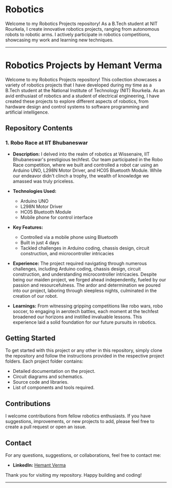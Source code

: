 # Robotics
Welcome to my Robotics Projects repository! As a B.Tech student at NIT Rourkela, I create innovative robotics projects, ranging from autonomous robots to robotic arms. I actively participate in robotics competitions, showcasing my work and learning new techniques.

---

# Robotics Projects by Hemant Verma

Welcome to my Robotics Projects repository! This collection showcases a variety of robotics projects that I have developed during my time as a B.Tech student at the National Institute of Technology (NIT) Rourkela. As an avid enthusiast of robotics and a student of electrical engineering, I have created these projects to explore different aspects of robotics, from hardware design and control systems to software programming and artificial intelligence.

## Repository Contents

### 1. **Robo Race at IIT Bhubaneswar**

   - **Description:**
     I delved into the realm of robotics at Wissenaire, IIT Bhubaneswar's prestigious techfest. Our team participated in the Robo Race competition, where we built and controlled a robot car using an Arduino UNO, L298N Motor Driver, and HC05 Bluetooth Module. While our endeavor didn't clinch a trophy, the wealth of knowledge we amassed was truly priceless.

   - **Technologies Used:**
     - Arduino UNO
     - L298N Motor Driver
     - HC05 Bluetooth Module
     - Mobile phone for control interface

   - **Key Features:**
     - Controlled via a mobile phone using Bluetooth
     - Built in just 4 days
     - Tackled challenges in Arduino coding, chassis design, circuit construction, and microcontroller intricacies

   - **Experience:**
     The project required navigating through numerous challenges, including Arduino coding, chassis design, circuit construction, and understanding microcontroller intricacies. Despite being our maiden project, we forged ahead independently, fueled by our passion and resourcefulness. The ardor and determination we poured into our project, laboring through sleepless nights, culminated in the creation of our robot.

   - **Learnings:**
     From witnessing gripping competitions like robo wars, robo soccer, to engaging in aerotech battles, each moment at the techfest broadened our horizons and instilled invaluable lessons. This experience laid a solid foundation for our future pursuits in robotics.

## Getting Started

To get started with this project or any other in this repository, simply clone the repository and follow the instructions provided in the respective project folders. Each project folder contains:
- Detailed documentation on the project.
- Circuit diagrams and schematics.
- Source code and libraries.
- List of components and tools required.

## Contributions

I welcome contributions from fellow robotics enthusiasts. If you have suggestions, improvements, or new projects to add, please feel free to create a pull request or open an issue.

## Contact

For any questions, suggestions, or collaborations, feel free to contact me:
- **LinkedIn:** [Hemant Verma]([https://www.linkedin.com/in/hemant-verma-ind])

Thank you for visiting my repository. Happy building and coding!

---
